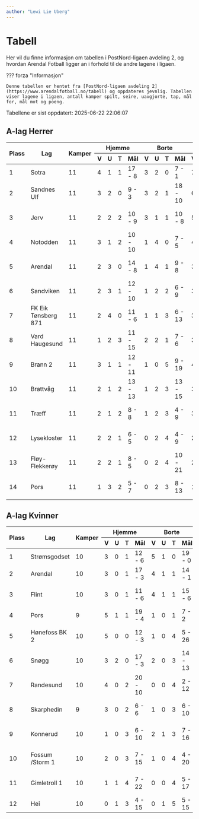 ```yaml
---
author: "Lewi Lie Uberg"
---
```


# Tabell

Her vil du finne informasjon om tabellen i PostNord-ligaen avdeling 2, og hvordan Arendal Fotball ligger an i forhold til de andre lagene i ligaen.

??? forza "Informasjon"

    Denne tabellen er hentet fra [PostNord-ligaen avdeling 2](https://www.arendalfotball.no/tabell) og oppdateres jevnlig. Tabellen viser lagene i ligaen, antall kamper spilt, seire, uavgjorte, tap, mål for, mål mot og poeng.

Tabellene er sist oppdatert: 2025-06-22 22:06:07

## A-lag Herrer

<table>
  <thead>
    <tr class="row-highlight">
      <th rowspan="2">Plass</th>
      <th rowspan="2">Lag</th>
      <th rowspan="2">Kamper</th>
      <th colspan="4">Hjemme</th>
      <th colspan="4">Borte</th>
      <th colspan="5">Total</th>
      <th rowspan="2">Poeng</th>
    </tr>
    <tr class="row-highlight">
      <th>V</th>
      <th>U</th>
      <th>T</th>
      <th>Mål</th>
      <th>V</th>
      <th>U</th>
      <th>T</th>
      <th>Mål</th>
      <th>V</th>
      <th>U</th>
      <th>T</th>
      <th>Mål</th>
      <th>Diff</th>
    </tr>
  </thead>
  <tbody>
    <tr>
      <td>1</td>
      <td>Sotra</td>
      <td>11</td>
      <td>4</td>
      <td>1</td>
      <td>1</td>
      <td>17 - 8</td>
      <td>3</td>
      <td>2</td>
      <td>0</td>
      <td>7 - 1</td>
      <td>7</td>
      <td>3</td>
      <td>1</td>
      <td>24 - 9</td>
      <td>15</td>
      <td>24</td>
    </tr>
    <tr>
      <td>2</td>
      <td>Sandnes Ulf</td>
      <td>11</td>
      <td>3</td>
      <td>2</td>
      <td>0</td>
      <td>9 - 3</td>
      <td>3</td>
      <td>2</td>
      <td>1</td>
      <td>18 - 10</td>
      <td>6</td>
      <td>4</td>
      <td>1</td>
      <td>27 - 13</td>
      <td>14</td>
      <td>22</td>
    </tr>
    <tr>
      <td>3</td>
      <td>Jerv</td>
      <td>11</td>
      <td>2</td>
      <td>2</td>
      <td>2</td>
      <td>10 - 9</td>
      <td>3</td>
      <td>1</td>
      <td>1</td>
      <td>10 - 8</td>
      <td>5</td>
      <td>3</td>
      <td>3</td>
      <td>20 - 17</td>
      <td>3</td>
      <td>18</td>
    </tr>
    <tr>
      <td>4</td>
      <td>Notodden</td>
      <td>11</td>
      <td>3</td>
      <td>1</td>
      <td>2</td>
      <td>10 - 10</td>
      <td>1</td>
      <td>4</td>
      <td>0</td>
      <td>7 - 5</td>
      <td>4</td>
      <td>5</td>
      <td>2</td>
      <td>17 - 15</td>
      <td>2</td>
      <td>17</td>
    </tr>
    <tr class="row-highlight">
      <td>5</td>
      <td>Arendal</td>
      <td>11</td>
      <td>2</td>
      <td>3</td>
      <td>0</td>
      <td>14 - 8</td>
      <td>1</td>
      <td>4</td>
      <td>1</td>
      <td>9 - 8</td>
      <td>3</td>
      <td>7</td>
      <td>1</td>
      <td>23 - 16</td>
      <td>7</td>
      <td>16</td>
    </tr>
    <tr>
      <td>6</td>
      <td>Sandviken</td>
      <td>11</td>
      <td>2</td>
      <td>3</td>
      <td>1</td>
      <td>12 - 10</td>
      <td>1</td>
      <td>2</td>
      <td>2</td>
      <td>6 - 9</td>
      <td>3</td>
      <td>5</td>
      <td>3</td>
      <td>18 - 19</td>
      <td>-1</td>
      <td>14</td>
    </tr>
    <tr>
      <td>7</td>
      <td>FK Eik Tønsberg 871</td>
      <td>11</td>
      <td>2</td>
      <td>4</td>
      <td>0</td>
      <td>11 - 6</td>
      <td>1</td>
      <td>1</td>
      <td>3</td>
      <td>6 - 13</td>
      <td>3</td>
      <td>5</td>
      <td>3</td>
      <td>17 - 19</td>
      <td>-2</td>
      <td>14</td>
    </tr>
    <tr>
      <td>8</td>
      <td>Vard Haugesund</td>
      <td>11</td>
      <td>1</td>
      <td>2</td>
      <td>3</td>
      <td>11 - 15</td>
      <td>2</td>
      <td>2</td>
      <td>1</td>
      <td>7 - 6</td>
      <td>3</td>
      <td>4</td>
      <td>4</td>
      <td>18 - 21</td>
      <td>-3</td>
      <td>13</td>
    </tr>
    <tr>
      <td>9</td>
      <td>Brann  2</td>
      <td>11</td>
      <td>3</td>
      <td>1</td>
      <td>1</td>
      <td>12 - 11</td>
      <td>1</td>
      <td>0</td>
      <td>5</td>
      <td>9 - 19</td>
      <td>4</td>
      <td>1</td>
      <td>6</td>
      <td>21 - 30</td>
      <td>-9</td>
      <td>13</td>
    </tr>
    <tr>
      <td>10</td>
      <td>Brattvåg</td>
      <td>11</td>
      <td>2</td>
      <td>1</td>
      <td>2</td>
      <td>13 - 13</td>
      <td>1</td>
      <td>2</td>
      <td>3</td>
      <td>13 - 15</td>
      <td>3</td>
      <td>3</td>
      <td>5</td>
      <td>26 - 28</td>
      <td>-2</td>
      <td>12</td>
    </tr>
    <tr>
      <td>11</td>
      <td>Træff</td>
      <td>11</td>
      <td>2</td>
      <td>1</td>
      <td>2</td>
      <td>8 - 8</td>
      <td>1</td>
      <td>2</td>
      <td>3</td>
      <td>4 - 9</td>
      <td>3</td>
      <td>3</td>
      <td>5</td>
      <td>12 - 17</td>
      <td>-5</td>
      <td>12</td>
    </tr>
    <tr>
      <td>12</td>
      <td>Lysekloster</td>
      <td>11</td>
      <td>2</td>
      <td>2</td>
      <td>1</td>
      <td>6 - 5</td>
      <td>0</td>
      <td>2</td>
      <td>4</td>
      <td>4 - 9</td>
      <td>2</td>
      <td>4</td>
      <td>5</td>
      <td>10 - 14</td>
      <td>-4</td>
      <td>10</td>
    </tr>
    <tr>
      <td>13</td>
      <td>Fløy-Flekkerøy</td>
      <td>11</td>
      <td>2</td>
      <td>2</td>
      <td>1</td>
      <td>8 - 5</td>
      <td>0</td>
      <td>2</td>
      <td>4</td>
      <td>10 - 21</td>
      <td>2</td>
      <td>4</td>
      <td>5</td>
      <td>18 - 26</td>
      <td>-8</td>
      <td>10</td>
    </tr>
    <tr>
      <td>14</td>
      <td>Pors</td>
      <td>11</td>
      <td>1</td>
      <td>3</td>
      <td>2</td>
      <td>5 - 7</td>
      <td>0</td>
      <td>2</td>
      <td>3</td>
      <td>8 - 13</td>
      <td>1</td>
      <td>5</td>
      <td>5</td>
      <td>13 - 20</td>
      <td>-7</td>
      <td>8</td>
    </tr>
  </tbody>
</table>

## A-lag Kvinner

<table>
  <thead>
    <tr class="row-highlight">
      <th rowspan="2">Plass</th>
      <th rowspan="2">Lag</th>
      <th rowspan="2">Kamper</th>
      <th colspan="4">Hjemme</th>
      <th colspan="4">Borte</th>
      <th colspan="5">Total</th>
      <th rowspan="2">Poeng</th>
    </tr>
    <tr class="row-highlight">
      <th>V</th>
      <th>U</th>
      <th>T</th>
      <th>Mål</th>
      <th>V</th>
      <th>U</th>
      <th>T</th>
      <th>Mål</th>
      <th>V</th>
      <th>U</th>
      <th>T</th>
      <th>Mål</th>
      <th>Diff</th>
    </tr>
  </thead>
  <tbody>
    <tr>
      <td>1</td>
      <td>Strømsgodset</td>
      <td>10</td>
      <td>3</td>
      <td>0</td>
      <td>1</td>
      <td>12 - 6</td>
      <td>5</td>
      <td>1</td>
      <td>0</td>
      <td>19 - 0</td>
      <td>8</td>
      <td>1</td>
      <td>1</td>
      <td>31 - 6</td>
      <td>25</td>
      <td>25</td>
    </tr>
    <tr class="row-highlight">
      <td>2</td>
      <td>Arendal</td>
      <td>10</td>
      <td>3</td>
      <td>0</td>
      <td>1</td>
      <td>17 - 3</td>
      <td>4</td>
      <td>1</td>
      <td>1</td>
      <td>14 - 1</td>
      <td>7</td>
      <td>1</td>
      <td>2</td>
      <td>31 - 4</td>
      <td>27</td>
      <td>22</td>
    </tr>
    <tr>
      <td>3</td>
      <td>Flint</td>
      <td>10</td>
      <td>3</td>
      <td>0</td>
      <td>1</td>
      <td>11 - 6</td>
      <td>4</td>
      <td>1</td>
      <td>1</td>
      <td>15 - 6</td>
      <td>7</td>
      <td>1</td>
      <td>2</td>
      <td>26 - 12</td>
      <td>14</td>
      <td>22</td>
    </tr>
    <tr>
      <td>4</td>
      <td>Pors</td>
      <td>9</td>
      <td>5</td>
      <td>1</td>
      <td>1</td>
      <td>19 - 4</td>
      <td>1</td>
      <td>0</td>
      <td>1</td>
      <td>7 - 2</td>
      <td>6</td>
      <td>1</td>
      <td>2</td>
      <td>26 - 6</td>
      <td>20</td>
      <td>19</td>
    </tr>
    <tr>
      <td>5</td>
      <td>Hønefoss BK 2</td>
      <td>10</td>
      <td>5</td>
      <td>0</td>
      <td>0</td>
      <td>12 - 3</td>
      <td>1</td>
      <td>0</td>
      <td>4</td>
      <td>5 - 26</td>
      <td>6</td>
      <td>0</td>
      <td>4</td>
      <td>17 - 29</td>
      <td>-12</td>
      <td>18</td>
    </tr>
    <tr>
      <td>6</td>
      <td>Snøgg</td>
      <td>10</td>
      <td>3</td>
      <td>2</td>
      <td>0</td>
      <td>17 - 3</td>
      <td>2</td>
      <td>0</td>
      <td>3</td>
      <td>14 - 13</td>
      <td>5</td>
      <td>2</td>
      <td>3</td>
      <td>31 - 16</td>
      <td>15</td>
      <td>17</td>
    </tr>
    <tr>
      <td>7</td>
      <td>Randesund</td>
      <td>10</td>
      <td>4</td>
      <td>0</td>
      <td>2</td>
      <td>20 - 10</td>
      <td>0</td>
      <td>0</td>
      <td>4</td>
      <td>2 - 12</td>
      <td>4</td>
      <td>0</td>
      <td>6</td>
      <td>22 - 22</td>
      <td>0</td>
      <td>12</td>
    </tr>
    <tr>
      <td>8</td>
      <td>Skarphedin</td>
      <td>9</td>
      <td>3</td>
      <td>0</td>
      <td>2</td>
      <td>6 - 6</td>
      <td>1</td>
      <td>0</td>
      <td>3</td>
      <td>6 - 10</td>
      <td>4</td>
      <td>0</td>
      <td>5</td>
      <td>12 - 16</td>
      <td>-4</td>
      <td>12</td>
    </tr>
    <tr>
      <td>9</td>
      <td>Konnerud</td>
      <td>10</td>
      <td>1</td>
      <td>0</td>
      <td>3</td>
      <td>6 - 10</td>
      <td>2</td>
      <td>1</td>
      <td>3</td>
      <td>7 - 16</td>
      <td>3</td>
      <td>1</td>
      <td>6</td>
      <td>13 - 26</td>
      <td>-13</td>
      <td>10</td>
    </tr>
    <tr>
      <td>10</td>
      <td>Fossum /Storm 1</td>
      <td>10</td>
      <td>2</td>
      <td>0</td>
      <td>3</td>
      <td>7 - 15</td>
      <td>1</td>
      <td>0</td>
      <td>4</td>
      <td>4 - 20</td>
      <td>3</td>
      <td>0</td>
      <td>7</td>
      <td>11 - 35</td>
      <td>-24</td>
      <td>9</td>
    </tr>
    <tr>
      <td>11</td>
      <td>Gimletroll 1</td>
      <td>10</td>
      <td>1</td>
      <td>1</td>
      <td>4</td>
      <td>7 - 22</td>
      <td>0</td>
      <td>0</td>
      <td>4</td>
      <td>5 - 17</td>
      <td>1</td>
      <td>1</td>
      <td>8</td>
      <td>12 - 39</td>
      <td>-27</td>
      <td>4</td>
    </tr>
    <tr>
      <td>12</td>
      <td>Hei</td>
      <td>10</td>
      <td>0</td>
      <td>1</td>
      <td>3</td>
      <td>4 - 15</td>
      <td>0</td>
      <td>1</td>
      <td>5</td>
      <td>5 - 15</td>
      <td>0</td>
      <td>2</td>
      <td>8</td>
      <td>9 - 30</td>
      <td>-21</td>
      <td>2</td>
    </tr>
  </tbody>
</table>
